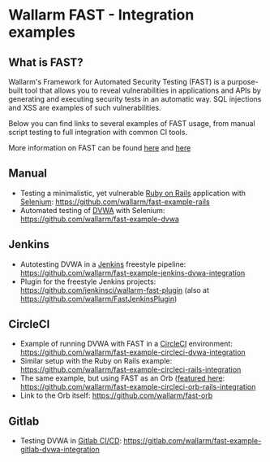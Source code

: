 # Wallarm FAST - Integration examples

## What is FAST?

Wallarm's Framework for Automated Security Testing (FAST) is a purpose-built tool that allows you to reveal vulnerabilities in applications and APIs by generating and executing security tests in an automatic way. SQL injections and XSS are examples of such vulnerabilities.

Below you can find links to several examples of FAST usage, from manual script testing to full integration with common CI tools.

More information on FAST can be found [here](https://wallarm.com/products/fast) and [here](https://docs.fast.wallarm.com/en/)

## Manual 

* Testing a minimalistic, yet vulnerable [Ruby on Rails](https://rubyonrails.org/) application with [Selenium](https://selenium.dev/):
https://github.com/wallarm/fast-example-rails
* Automated testing of [DVWA](http://www.dvwa.co.uk/) with Selenium:
https://github.com/wallarm/fast-example-dvwa

## Jenkins

* Autotesting DVWA in a [Jenkins](https://jenkins.io/) freestyle pipeline:
https://github.com/wallarm/fast-example-jenkins-dvwa-integration
* Plugin for the freestyle Jenkins projects:
https://github.com/jenkinsci/wallarm-fast-plugin (also at https://github.com/wallarm/FastJenkinsPlugin)

## CircleCI

* Example of running DVWA with FAST in a [CircleCI](https://circleci.com/) environment:
https://github.com/wallarm/fast-example-circleci-dvwa-integration
* Similar setup with the Ruby on Rails example:
https://github.com/wallarm/fast-example-circleci-rails-integration
* The same example, but using FAST as an Orb ([featured here](https://circleci.com/orbs/):
https://github.com/wallarm/fast-example-circleci-orb-rails-integration
* Link to the Orb itself: https://github.com/wallarm/fast-orb

## Gitlab

* Testing DVWA in [Gitlab CI/CD](https://docs.gitlab.com/ee/ci/):
https://gitlab.com/wallarm/fast-example-gitlab-dvwa-integration
